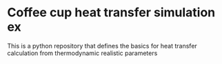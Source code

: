 # Coffee cup heat transfer simulation ex
 This is a python repository that defines the basics for heat transfer calculation from thermodynamic realistic parameters
